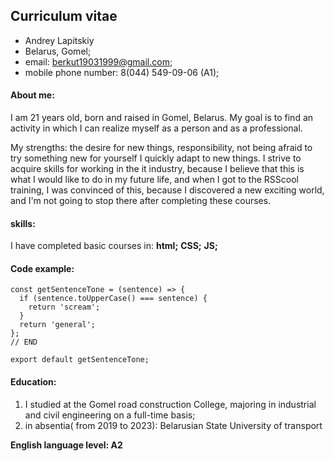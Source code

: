 ## **Curriculum vitae**
* Andrey Lapitskiy
* Belarus, Gomel;
* email: berkut19031999@gmail.com;   
* mobile phone number: 8(044) 549-09-06 (A1);

#### **About me:**
<p>I am 21 years old, born and raised in Gomel, Belarus. 
My goal is to find an activity in which I can realize myself as a person and as a professional.</p> 
My strengths: the desire for new things, responsibility, not being afraid to try something new for yourself
I quickly adapt to new things. I strive to acquire skills for working in the it industry, 
because I believe that this is what I would like to do in my future life, and when I got to the RSScool training, 
I was convinced of this, because I discovered a new exciting world, and I'm not going to stop there after completing these courses.</p>

#### **skills:**
 I have completed basic courses in: **html;** **CSS;** **JS;**

#### **Code example:**
```
const getSentenceTone = (sentence) => {
  if (sentence.toUpperCase() === sentence) {
    return 'scream';
  }
  return 'general';
};
// END

export default getSentenceTone;
```
#### **Education:**
1. I studied at the Gomel road construction College, majoring in industrial and civil engineering on a full-time basis; 
1. in absentia( from 2019 to 2023): Belarusian State University of transport

**English language level: A2**